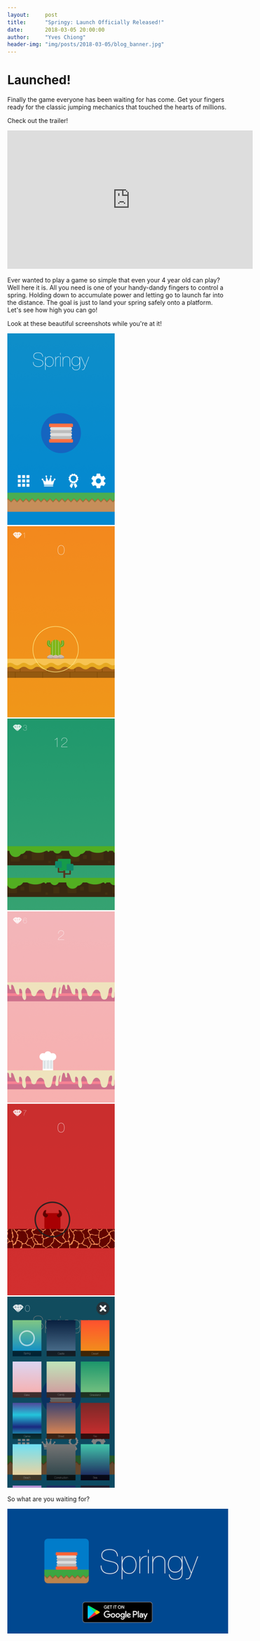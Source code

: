```yaml
---
layout:     post
title:      "Springy: Launch Officially Released!"
date:       2018-03-05 20:00:00
author:     "Yves Chiong"
header-img: "img/posts/2018-03-05/blog_banner.jpg"
---
```


# Launched! #

Finally the game everyone has been waiting for has come. Get your fingers ready for the classic jumping mechanics that touched the hearts of millions.

Check out the trailer!
<iframe width="560" height="315" src="https://www.youtube.com/embed/DcyZ8Pjt2AA?rel=0" frameborder="0" allow="autoplay; encrypted-media" allowfullscreen></iframe>

Ever wanted to play a game so simple that even your 4 year old can play? Well here it is. All you need is one of your handy-dandy fingers to control a spring. Holding down to accumulate power and letting go to launch far into the distance. The goal is just to land your spring safely onto a platform. Let's see how high you can go!

Look at these beautiful screenshots while you're at it!

<div class="flexbox-container">
    <div class="card-shadow flexbox-item" style="max-width: 245px">
        <img src="/img/posts/2018-03-05/screenshot_1.png" alt="Beautiful Main Menu.">
    </div>
    <div class="card-shadow flexbox-item" style="max-width: 245px">
        <img src="/img/posts/2018-03-05/screenshot_2.png" alt="Desert Theme.">
    </div>
    <div class="card-shadow flexbox-item" style="max-width: 245px">
        <img src="/img/posts/2018-03-05/screenshot_3.png" alt="Grassland Theme.">
    </div>
    <div class="card-shadow flexbox-item" style="max-width: 245px">
        <img src="/img/posts/2018-03-05/screenshot_4.png" alt="Bake Theme.">
    </div>
    <div class="card-shadow flexbox-item" style="max-width: 245px">
        <img src="/img/posts/2018-03-05/screenshot_5.png" alt="Fire Theme.">
    </div>
    <div class="card-shadow flexbox-item" style="max-width: 245px">
        <img src="/img/posts/2018-03-05/screenshot_6.png" alt="Theme Selector.">
    </div>
</div>

So what are you waiting for?

<a href="https://play.google.com/store/apps/details?id=com.milkdroplet.springy" target="_blank">
    <img class="center-block card-shadow" src="/img/games/springy/cta_banner.jpg" alt="Download Springy: Launch Now!">
</a>
